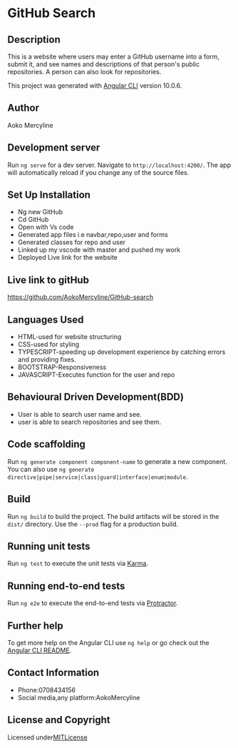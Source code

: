 # GitHub Search

 ## Description

 This is a website where users may enter a GitHub username into a form, submit it, and see names and descriptions of that person's public repositories. A person can also look for repositories.


This project was generated with [Angular CLI](https://github.com/angular/angular-cli) version 10.0.6.

## Author
 Aoko Mercyline
 

## Development server

Run `ng serve` for a dev server. Navigate to `http://localhost:4200/`. The app will automatically reload if you change any of the source files.

 ## Set Up Installation
* Ng new GitHub
* Cd GitHub 
* Open with Vs code
* Generated app files i.e navbar,repo,user and forms
* Generated classes for repo and user
* Linked up my vscode with master and pushed my work
* Deployed Live link for the website

## Live link to gitHub
https://github.com/AokoMercyline/GitHub-search

## Languages Used
* HTML-used for website structuring
* CSS-used for styling
* TYPESCRIPT-speeding up development experience by catching errors and providing fixes.
* BOOTSTRAP-Responsiveness
* JAVASCRIPT-Executes function for the user and repo

## Behavioural Driven Development(BDD)

* User is able to search user name and see.
* user is able to search repositories and see them.



## Code scaffolding

Run `ng generate component component-name` to generate a new component. You can also use `ng generate directive|pipe|service|class|guard|interface|enum|module`.

## Build

Run `ng build` to build the project. The build artifacts will be stored in the `dist/` directory. Use the `--prod` flag for a production build.

## Running unit tests

Run `ng test` to execute the unit tests via [Karma](https://karma-runner.github.io).

## Running end-to-end tests

Run `ng e2e` to execute the end-to-end tests via [Protractor](http://www.protractortest.org/).

## Further help

To get more help on the Angular CLI use `ng help` or go check out the [Angular CLI README](https://github.com/angular/angular-cli/blob/master/README.md).

## Contact Information

* Phone:0708434156
* Social media,any platform:AokoMercyline

## License and Copyright 

Licensed under[MITLicense](LICENSE)
